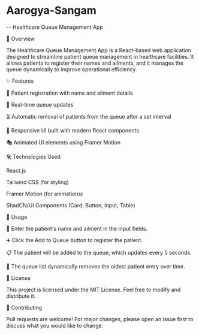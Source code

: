 # Aarogya-Sangam
--
Healthcare Queue Management App


📌 Overview

The Healthcare Queue Management App is a React-based web application designed to streamline patient queue management in healthcare facilities. It allows patients to register their names and ailments, and it manages the queue dynamically to improve operational efficiency.

✨ Features

🏥 Patient registration with name and ailment details

🔄 Real-time queue updates

⏳ Automatic removal of patients from the queue after a set interval

📱 Responsive UI built with modern React components

🎭 Animated UI elements using Framer Motion

🛠 Technologies Used

React.js

Tailwind CSS (for styling)

Framer Motion (for animations)

ShadCN/UI Components (Card, Button, Input, Table)

🎯 Usage

📝 Enter the patient's name and ailment in the input fields.

➕ Click the Add to Queue button to register the patient.

📋 The patient will be added to the queue, which updates every 5 seconds.

🚀 The queue list dynamically removes the oldest patient entry over time.

📜 License

This project is licensed under the MIT License. Feel free to modify and distribute it.

🤝 Contributing

Pull requests are welcome! For major changes, please open an issue first to discuss what you would like to change.
